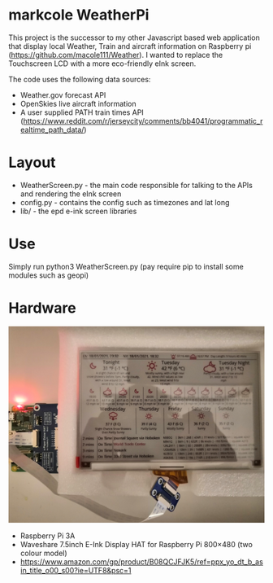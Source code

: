 # markcole WeatherPi

This project is the successor to my other Javascript based web application that display local Weather, Train and aircraft information on Raspberry pi (https://github.com/macole111/Weather). I wanted to replace the Touchscreen LCD with a more eco-friendly eInk screen.

The code uses the following data sources:

- Weather.gov forecast API
- OpenSkies live aircraft information
- A user supplied PATH train times API (https://www.reddit.com/r/jerseycity/comments/bb4041/programmatic_realtime_path_data/)

# Layout

- WeatherScreen.py - the main code responsible for talking to the APIs and rendering the eInk screen
- config.py - contains the config such as timezones and lat long
- lib/ - the epd e-ink screen libraries

# Use

Simply run python3 WeatherScreen.py (pay require pip to install some modules such as geopi)

# Hardware

![Weather App on Pi](example.jpg?raw=true "Weather App on Pi")


- Raspberry Pi 3A
- Waveshare 7.5inch E-Ink Display HAT for Raspberry Pi 800×480 (two colour model)
- https://www.amazon.com/gp/product/B08QCJFJK5/ref=ppx_yo_dt_b_asin_title_o00_s00?ie=UTF8&psc=1